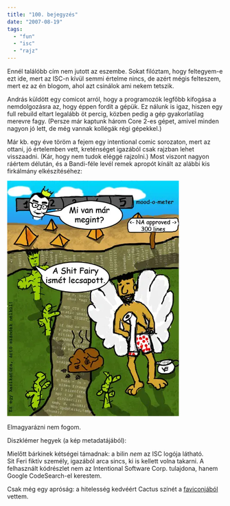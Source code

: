 ```yaml
---
title: "100. bejegyzés"
date: "2007-08-19"
tags: 
  - "fun"
  - "isc"
  - "rajz"
---
```


Ennél találóbb cím nem jutott az eszembe. Sokat filóztam, hogy feltegyem-e ezt ide, mert az ISC-n kívül semmi értelme nincs, de azért mégis felteszem, mert ez az én blogom, ahol azt csinálok ami nekem tetszik.

András küldött egy comicot arról, hogy a programozók legfőbb kifogása a nemdolgozásra az, hogy éppen fordít a gépük. Ez nálunk is igaz, hiszen egy full rebuild eltart legalább öt percig, közben pedig a gép gyakorlatilag merevre fagy. (Persze már kaptunk három Core 2-es gépet, amivel minden nagyon jó lett, de még vannak kollégák régi gépekkel.)

Már kb. egy éve töröm a fejem egy intentional comic sorozaton, mert az ottani, jó értelemben vett, kreténséget igazából csak rajzban lehet visszaadni. (Kár, hogy nem tudok eléggé rajzolni.) Most viszont nagyon ráértem délután, és a Bandi-féle levél remek apropót kínált az alábbi kis firkálmány elkészítéséhez:

![Shit Fairy - ISC comic](images/shitfairy.webp) 

Elmagyarázni nem fogom.

Diszklémer hegyek (a kép metadatájából):

Mielőtt bárkinek kétségei támadnak: a bilin _nem_ az ISC logója látható. Sit Feri fiktív személy, igazából arca sincs, ki is kellett volna takarni. A felhasznált kódrészlet nem az Intentional Software Corp. tulajdona, hanem Google CodeSearch-el kerestem.

Csak még egy apróság: a hitelesség kedvéért Cactus színét a [faviconjából](http://cactus.rulez.org/favicon.ico) vettem.
